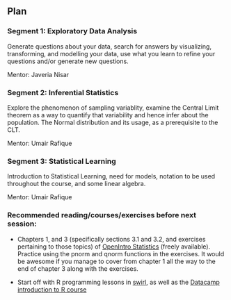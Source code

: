 ## Plan

### Segment 1: Exploratory Data Analysis

Generate questions about your data, search for answers by visualizing, transforming, and modelling your data, use what you learn to refine your questions and/or generate new questions.

Mentor: Javeria Nisar

### Segment 2: Inferential Statistics

Explore the phenomenon of sampling variablity, examine the Central Limit theorem as a way to quantify that variability and hence infer about the population. The Normal distribution and its usage, as a prerequisite to the CLT.

Mentor: Umair Rafique

### Segment 3: Statistical Learning

Introduction to Statistical Learning, need for models, notation to be used throughout the course, and some linear algebra.

Mentor: Umair Rafique

### Recommended reading/courses/exercises before next session:

- Chapters 1, and 3 (specifically sections 3.1 and 3.2, and exercises pertaining to those topics) of [OpenIntro Statistics](https://www.openintro.org/stat/textbook.php?stat_book=os) (freely available). Practice using the pnorm and qnorm functions in the exercises. It would be awesome if you manage to cover from chapter 1 all the way to the end of chapter 3 along with the exercises.

- Start off with R programming lessons in [swirl](https://swirlstats.com/students.html), as well as the [Datacamp introduction to R course](https://www.datacamp.com/courses/free-introduction-to-r)

